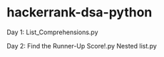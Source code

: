# hackerrank-dsa-python

Day 1: 
List_Comprehensions.py

Day 2: 
Find the Runner-Up Score!.py
Nested list.py
